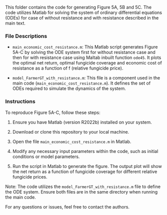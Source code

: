 This folder contains the code for generating Figure 5A, 5B and 5C. The code utilizes Matlab for solving the system of ordinary differential equations (ODEs) for case of without resistance and with resistance described in the main text.

### File Descriptions

- `main_economic_cost_resistance.m`: This Matlab script generates Figure 5A-C by solving the ODE system first for without resistance case and then for with resistance case using Maltab inbuilt function `ode45`.
It plots the optimal net return, optimal fungicide coverage and economic cost of resistance as a function of f (relative fungicide price).

- `model_FarmerGT_with_resistance.m`: This file is a component used in the main code (`main_economic_cost_resistance.m`). It defines the set of ODEs required to simulate the dynamics of the system.

### Instructions

To reproduce Figure 5A-C, follow these steps:

1. Ensure you have Matlab (version R2022b) installed on your system.

2. Download or clone this repository to your local machine.

3. Open the file `main_economic_cost_resistance.m` in Matlab.

4. Modify any necessary input parameters within the code, such as initial conditions or model parameters.

5. Run the script in Matlab to generate the figure. The output plot will show the net return as a function of fungicide coverage for different relative fungicide prices.

Note: The code utilizes the `model_FarmerGT_with_resistance.m` file to define the ODE system. Ensure both files are in the same directory when running the main code.

For any questions or issues, feel free to contact the authors.
